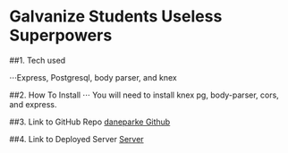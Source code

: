 # Galvanize Students Useless Superpowers

##1. Tech used

⋅⋅⋅Express, Postgresql, body parser, and knex

##2. How To Install
⋅⋅⋅ You will need to install knex pg, body-parser, cors, and express.

##3. Link to GitHub Repo
[daneparke Github](https://github.com/daneparke/Knex-11-27)

##4. Link to Deployed Server
[Server](https://danes-database-g102-first.herokuapp.com/)




